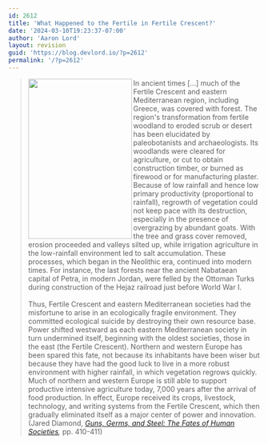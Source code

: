 ```yaml
---
id: 2612
title: 'What Happened to the Fertile in Fertile Crescent?'
date: '2024-03-10T19:23:37-07:00'
author: 'Aaron Lord'
layout: revision
guid: 'https://blog.devlord.io/?p=2612'
permalink: '/?p=2612'
---
```


<blockquote><a href="http://www.amazon.com/gp/product/0393317552?ie=UTF8&amp;tag=lord1689-20&amp;linkCode=as2&amp;camp=1789&amp;creative=390957&amp;creativeASIN=0393317552"><img align="left" border="0" height="320" src="http://1.bp.blogspot.com/_OZWxOfjIgdA/TLE_rTRUXNI/AAAAAAAAJXg/exOF9Bu_P3k/s320/ggas.jpg" width="207" /></a>In ancient times [...] much of the Fertile Crescent and eastern Mediterranean region, including Greece, was covered with forest. The region's transformation from fertile woodland to eroded scrub or desert has been elucidated by paleobotanists and archaeologists. Its woodlands were cleared for agriculture, or cut to obtain construction timber, or burned as firewood or for manufacturing plaster. Because of low rainfall and hence low primary productivity (proportional to rainfall), regrowth of vegetation could not keep pace with its destruction, especially in the presence of overgrazing by abundant goats.  With the tree and grass cover removed, erosion proceeded and valleys silted up, while irrigation agriculture in the low-rainfall environment led to salt accumulation. These processes, which began in the Neolithic era, continued into modern times. For instance, the last forests near the ancient Nabataean capital of Petra, in modern Jordan, were felled by the Ottoman Turks during construction of the Hejaz railroad just before World War I.<br /><br />Thus, Fertile Crescent and eastern Mediterranean societies had the misfortune to arise in an ecologically fragile environment. They committed ecological suicide by destroying their own resource base. Power shifted westward as each eastern Mediterranean society in turn undermined itself, beginning with the oldest societies, those in the east (the Fertile Crescent). Northern and western Europe has been spared this fate, not because its inhabitants have been wiser but because they have had the good luck to live in a more robust environment with higher rainfall, in which vegetation regrows quickly. Much of northern and western Europe is still able to support productive intensive agriculture today, 7,000 years after the arrival of food production. In effect, Europe received its crops, livestock, technology, and writing systems from the Fertile Crescent, which then gradually eliminated itself as a major center of power and innovation. (Jared Diamond, <a href="http://www.amazon.com/gp/product/0393317552?ie=UTF8&amp;tag=lord1689-20&amp;linkCode=as2&amp;camp=1789&amp;creative=390957&amp;creativeASIN=0393317552" style="font-style:italic;">Guns, Germs, and Steel: The Fates of Human Societies</a><i>,</i> pp. 410-411)</blockquote>

<div class="blogger-post-footer"></div>